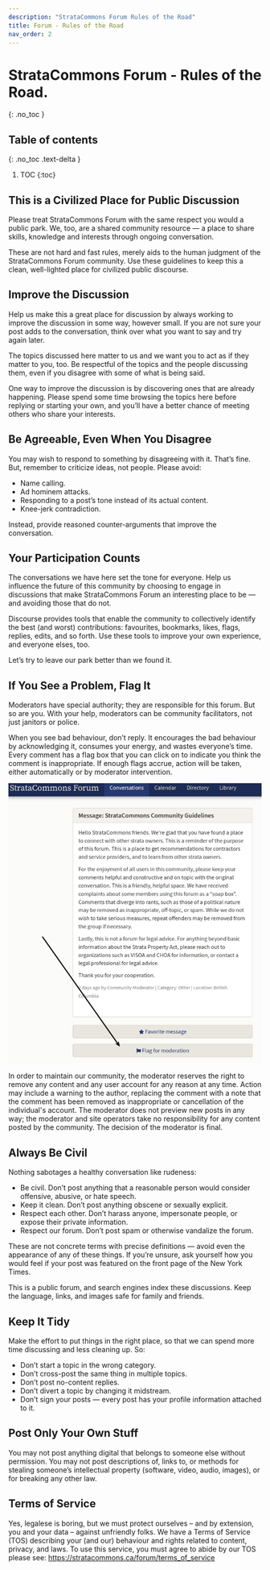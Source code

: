 ```yaml
---
description: "StrataCommons Forum Rules of the Road"
title: Forum - Rules of the Road
nav_order: 2
---
```


# StrataCommons Forum - Rules of the Road.
{: .no_toc }

## Table of contents
{: .no_toc .text-delta }

1. TOC
{:toc}

## This is a Civilized Place for Public Discussion

Please treat StrataCommons Forum with the same respect you would a public park. We, too, are a shared community resource — a place to share skills, knowledge and interests through ongoing conversation.

These are not hard and fast rules, merely aids to the human judgment of the StrataCommons Forum community. Use these guidelines to keep this a clean, well-lighted place for civilized public discourse.

## Improve the Discussion

Help us make this a great place for discussion by always working to improve the discussion in some way, however small. If you are not sure your post adds to the conversation, think over what you want to say and try again later.

The topics discussed here matter to us and we want you to act as if they matter to you, too. Be respectful of the topics and the people discussing them, even if you disagree with some of what is being said.

One way to improve the discussion is by discovering ones that are already happening. Please spend some time browsing the topics here before replying or starting your own, and you’ll have a better chance of meeting others who share your interests.

## Be Agreeable, Even When You Disagree

You may wish to respond to something by disagreeing with it. That’s fine. But, remember to criticize ideas, not people. Please avoid:

- Name calling. 
- Ad hominem attacks. 
- Responding to a post’s tone instead of its actual content. 
- Knee-jerk contradiction.

Instead, provide reasoned counter-arguments that improve the conversation.

## Your Participation Counts

The conversations we have here set the tone for everyone. Help us influence the future of this community by choosing to engage in discussions that make StrataCommons Forum an interesting place to be — and avoiding those that do not.

Discourse provides tools that enable the community to collectively identify the best (and worst) contributions: favourites, bookmarks, likes, flags, replies, edits, and so forth. Use these tools to improve your own experience, and everyone elses, too.

Let’s try to leave our park better than we found it.

## If You See a Problem, Flag It

Moderators have special authority; they are responsible for this forum. But so are you. With your help, moderators can be community facilitators, not just janitors or police.

When you see bad behaviour, don’t reply. It encourages the bad behaviour by acknowledging it, consumes your energy, and wastes everyone’s time. Every comment has a flag box that you can click on to indicate you think the comment is inappropriate. If enough flags accrue, action will be taken, either automatically or by moderator intervention.

![Flagging](forum_rules_of_the_road/rules1.png)

In order to maintain our community, the moderator reserves the right to remove any content and any user account for any reason at any time. Action may include a warning to the author, replacing the comment with a note that the comment has been removed as inappropriate or cancellation of the individual's account. The moderator does not preview new posts in any way; the moderator and site operators take no responsibility for any content posted by the community. The decision of the moderator is final.

## Always Be Civil

Nothing sabotages a healthy conversation like rudeness:

- Be civil. Don’t post anything that a reasonable person would consider offensive, abusive, or hate speech. 
- Keep it clean. Don’t post anything obscene or sexually explicit. 
- Respect each other. Don’t harass anyone, impersonate people, or expose their private information. 
- Respect our forum. Don’t post spam or otherwise vandalize the forum.

These are not concrete terms with precise definitions — avoid even the appearance of any of these things. If you’re unsure, ask yourself how you would feel if your post was featured on the front page of the New York Times.

This is a public forum, and search engines index these discussions. Keep the language, links, and images safe for family and friends.

## Keep It Tidy

Make the effort to put things in the right place, so that we can spend more time discussing and less cleaning up. So:

- Don’t start a topic in the wrong category. 
- Don’t cross-post the same thing in multiple topics. 
- Don’t post no-content replies. 
- Don’t divert a topic by changing it midstream. 
- Don’t sign your posts — every post has your profile information attached to it.

## Post Only Your Own Stuff

You may not post anything digital that belongs to someone else without permission. You may not post descriptions of, links to, or methods for stealing someone’s intellectual property (software, video, audio, images), or for breaking any other law.

## Terms of Service

Yes, legalese is boring, but we must protect ourselves – and by extension, you and your data – against unfriendly folks. We have a Terms of Service (TOS) describing your (and our) behaviour and rights related to content, privacy, and laws. To use this service, you must agree to abide by our TOS please see:  https://stratacommons.ca/forum/terms_of_service
